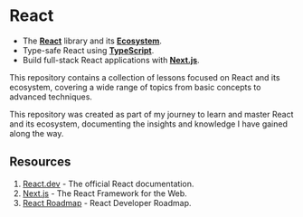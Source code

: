 # React

- The [**React**](./mds/react/README.md) library and its [**Ecosystem**](./mds/react-ecosystem.md).
- Type-safe React using [**TypeScript**](./mds/ts/README.md).
- Build full-stack React applications with [**Next.js**](./mds/next/README.md).

This repository contains a collection of lessons focused on React and its ecosystem, covering a wide range of topics from basic concepts to advanced techniques.

This repository was created as part of my journey to learn and master React and its ecosystem, documenting the insights and knowledge I have gained along the way.

## Resources

1. [React.dev](https://react.dev/) - The official React documentation.
2. [Next.js](https://nextjs.org) - The React Framework for the Web.
3. [React Roadmap](https://roadmap.sh/react) - React Developer Roadmap.
